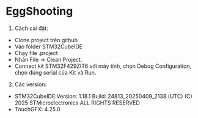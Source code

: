 # EggShooting
1. Cách cài đặt:
- Clone project trên github
- Vào folder STM32CubeIDE
- Chạy file .project
- Nhấn File -> Clean Project.
- Connect kit STM32F429ZIT6 với máy tính, chọn Debug Configuration, chọn đúng serial của Kit và Run.
2. Các version:
- STM32CubeIDE:Version: 1.18.1
Build: 24813_20250409_2138 (UTC)
(C) 2025 STMicroelectronics ALL RIGHTS RESERVED
- TouchGFX: 4.25.0
